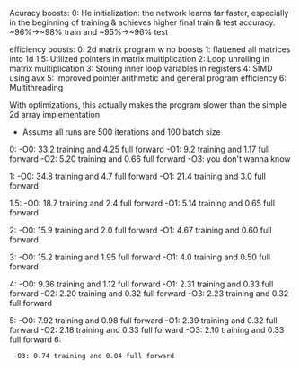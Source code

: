 Acuracy boosts:
0: He initialization: the network learns far faster, especially in the beginning of training & achieves higher final train & test accuracy. ~96%->~98% train and ~95%->~96% test 

efficiency boosts:
0: 2d matrix program w no boosts
1: flattened all matrices into 1d
1.5: Utilized pointers in matrix multiplication
2: Loop unrolling in matrix multiplication
3: Storing inner loop variables in registers
4: SIMD using avx
5: Improved pointer arithmetic and general program efficiency
6: Multithreading

With optimizations, this actually makes the program slower than the simple 2d array implementation

* Assume all runs are 500 iterations and 100 batch size

0:   -O0: 33.2 training and 4.25 full forward
     -O1: 9.2 training and 1.17 full forward
     -O2: 5.20 training and 0.66 full forward
     -O3: you don't wanna know

1:   -O0: 34.8 training and 4.7 full forward
     -O1: 21.4 training and 3.0 full forward

1.5: -O0: 18.7 training and 2.4 full forward
     -O1: 5.14 training and 0.65 full forward

2:   -O0: 15.9 training and 2.0 full forward
     -O1: 4.67 training and 0.60 full forward

3:   -O0: 15.2 training and 1.95 full forward
     -O1: 4.0 training and 0.50 full forward

4:   -O0: 9.36 training and 1.12 full forward
     -O1: 2.31 training and 0.33 full forward
     -O2: 2.20 training and 0.32 full forward
     -O3: 2.23 training and 0.32 full forward

5:   -O0: 7.92 training and 0.98 full forward
     -O1: 2.39 training and 0.32 full forward
     -O2: 2.18 training and 0.33 full forward
     -O3: 2.10 training and 0.33 full forward
6: 

     -O3: 0.74 training and 0.04 full forward

